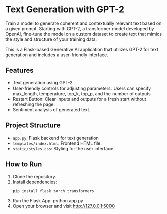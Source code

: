 
# Text Generation with GPT-2

Train a model to generate coherent and contextually relevant text based on a given prompt. Starting with GPT-2, a transformer model developed by OpenAI, fine-tune the model on a custom dataset to create text that mimics the style and structure of your training data.

This is a Flask-based Generative AI application that utilizes GPT-2 for text generation and includes a user-friendly interface.

## Features
- Text generation using GPT-2.
- User-friendly controls for adjusting parameters. Users can specify max_length, temperature, top_k, top_p, and the number of outputs
- Restart Button: Clear inputs and outputs for a fresh start without refreshing the page.
- Sentiment analysis of generated text.

## Project Structure
- `app.py`: Flask backend for text generation 
- `templates/index.html`: Frontend HTML file.
- `static/styles.css`: Styling for the user interface.

## How to Run
1. Clone the repository.
2. Install dependencies:
   ```bash
   pip install flask torch transformers
3. Run the Flask App:
   python app.py
4. Open your browser and visit http://127.0.0.1:5000
